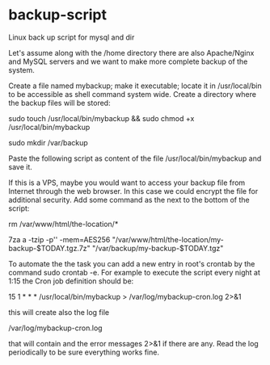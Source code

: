 # backup-script
Linux back up script for mysql and dir

Let's assume along with the /home directory there are also Apache/Nginx and MySQL servers and we want to make more complete backup of the system.


 Create a file named mybackup; 
 make it executable; 
 locate it in /usr/local/bin to be accessible as shell command system wide. 
 Create a directory where the backup files will be stored: 


sudo touch /usr/local/bin/mybackup && sudo chmod +x /usr/local/bin/mybackup

sudo mkdir /var/backup 

Paste the following script as content of the file /usr/local/bin/mybackup and save it.

If this is a VPS, maybe you would want to access your backup file from Internet through the web browser. In this case we could encrypt the file for additional security. Add some command as the next to the bottom of the script: 

rm /var/www/html/the-location/*

7za a -tzip -p'' -mem=AES256 "/var/www/html/the-location/my-backup-$TODAY.tgz.7z" "/var/backup/my-backup-$TODAY.tgz"

To automate the the task you can add a new entry in root's crontab by the command sudo crontab -e. For example to execute the script every night at 1:15 the Cron job definition should be:

15 1 * * * /usr/local/bin/mybackup > /var/log/mybackup-cron.log 2>&1 

this will create also the log file 

/var/log/mybackup-cron.log 

that will contain and the error messages 2>&1 if there are any. Read the log periodically to be sure everything works fine.
